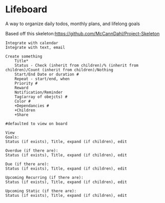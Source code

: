 # Lifeboard
A way to organize daily todos, monthly plans, and lifelong goals

Based off this skeleton:https://github.com/McCannDahl/Project-Skeleton

```
Integrate with calendar
Integrate with text, email

Create something
	Title*
	Status - Check (inherit from children)/% (inherit from children)/Count (inherit from children)/Nothing
	Start/End Date or duration #
	Repeat - start/end, when
	Priority #
	Reward
	Notification/Reminder
	Tag(array of obejcts) #
	Color #
	+Dependancies #
	+Children 
	+Share
	
#defaulted to view on board

View
Goals:
Status (if exists), Title, expand (if children), edit

Overdue (if there are):
Status (if exists), Title, expand (if children), edit

Due (if there are):
Status (if exists), Title, expand (if children), edit

Upcoming Recurring (if there are):
Status (if exists), Title, expand (if children), edit

Upcoming Static (if there are):
Status (if exists), Title, expand (if children), edit

```

